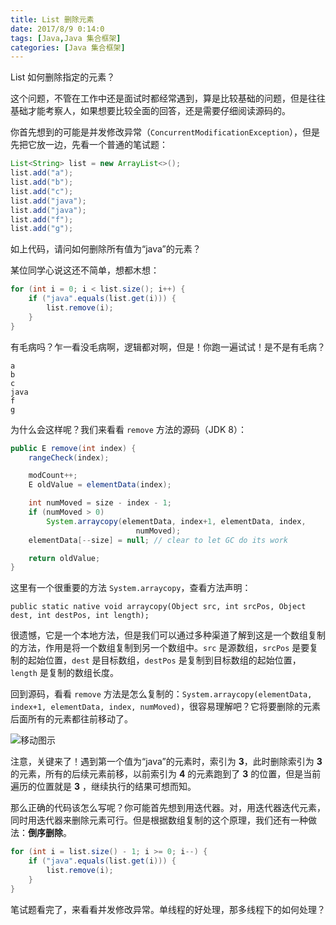 ```yaml
---
title: List 删除元素
date: 2017/8/9 0:14:0
tags: [Java,Java 集合框架]
categories: [Java 集合框架]
---
```

List 如何删除指定的元素？
		
这个问题，不管在工作中还是面试时都经常遇到，算是比较基础的问题，但是往往基础才能考察人，如果想要比较全面的回答，还是需要仔细阅读源码的。
		
你首先想到的可能是并发修改异常（`ConcurrentModificationException`），但是先把它放一边，先看一个普通的笔试题：
		
<!--more-->
		
```java
List<String> list = new ArrayList<>();
list.add("a");
list.add("b");
list.add("c");
list.add("java");
list.add("java");
list.add("f");
list.add("g");
```
如上代码，请问如何删除所有值为“java”的元素？
		
某位同学心说这还不简单，想都木想：
		
```java
for (int i = 0; i < list.size(); i++) {
    if ("java".equals(list.get(i))) {
        list.remove(i);
    }
}
```
		
有毛病吗？乍一看没毛病啊，逻辑都对啊，但是！你跑一遍试试！是不是有毛病？
```
a
b
c
java
f
g
```
为什么会这样呢？我们来看看 `remove` 方法的源码（JDK 8）：
		
```java
public E remove(int index) {
    rangeCheck(index);

    modCount++;
    E oldValue = elementData(index);

    int numMoved = size - index - 1;
    if (numMoved > 0)
        System.arraycopy(elementData, index+1, elementData, index,
                            numMoved);
    elementData[--size] = null; // clear to let GC do its work

    return oldValue;
}
```
		
这里有一个很重要的方法 `System.arraycopy`，查看方法声明：
		
`public static native void arraycopy(Object src, int srcPos, Object dest, int destPos, int length);`
		
很遗憾，它是一个本地方法，但是我们可以通过多种渠道了解到这是一个数组复制的方法，作用是将一个数组复制到另一个数组中。`src` 是源数组，`srcPos` 是要复制的起始位置，`dest` 是目标数组，`destPos` 是复制到目标数组的起始位置，`length` 是复制的数组长度。
		
回到源码，看看 `remove` 方法是怎么复制的：`System.arraycopy(elementData, index+1, elementData, index, numMoved)`，很容易理解吧？它将要删除的元素后面所有的元素都往前移动了。
		
![移动图示 ](https://img.nekolr.com/images/2018/04/14/06J.png)
		
注意，关键来了！遇到第一个值为“java”的元素时，索引为 **3**，此时删除索引为 **3** 的元素，所有的后续元素前移，以前索引为 **4** 的元素跑到了 **3** 的位置，但是当前遍历的位置就是 **3** ，继续执行的结果可想而知。
		
那么正确的代码该怎么写呢？你可能首先想到用迭代器。对，用迭代器迭代元素，同时用迭代器来删除元素可行。但是根据数组复制的这个原理，我们还有一种做法：**倒序删除**。
		
```java
for (int i = list.size() - 1; i >= 0; i--) {
    if ("java".equals(list.get(i))) {
        list.remove(i);
    }
}
```
		
笔试题看完了，来看看并发修改异常。单线程的好处理，那多线程下的如何处理？